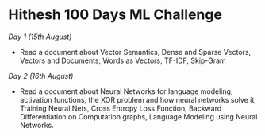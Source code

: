 # Hithesh 100 Days ML Challenge



*Day 1 (15th August)*
- Read a document about Vector Semantics, Dense and Sparse Vectors, Vectors and Documents, Words as Vectors, TF-IDF, Skip-Gram

*Day 2 (16th August)*
- Read a document about Neural Networks for language modeling, activation functions, the XOR problem and how neural networks solve it, Training Neural Nets, Cross Entropy Loss Function, Backward Differentiation on Computation graphs, Language Modeling using Neural Networks.
